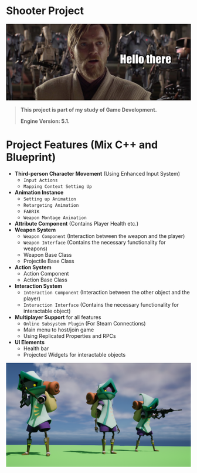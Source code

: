 # Shooter Project

![img_1.png](Images/img_1.png)

> **This project is part of my study of Game Development.**
> 
> **Engine Version: 5.1.**
> 

# Project Features (Mix C++ and Blueprint)
- **Third-person Character Movement** (Using Enhanced Input System)
  - `Input Actions`
  - `Mapping Context Setting Up`
- **Animation Instance**
  - `Setting up Animation`
  - `Retargeting Animation`
  - `FABRIK` 
  - `Weapon Montage Animation`
- **Attribute Component** (Contains Player Health etc.)
- **Weapon System**
  - `Weapon Component` (Interaction between the weapon and the player)
  - `Weapon Interface` (Contains the necessary functionality for weapons)
  - Weapon Base Class
  - Projectile Base Class
- **Action System**
  - Action Component
  - Action Base Class
- **Interaction System**
  - `Interaction Component` (Interaction between the other object and the player)
  - `Interaction Interface` (Contains the necessary functionality for interactable object)
- **Multiplayer Support** for all features 
  - `Online Subsystem Plugin` (For Steam Connections)
  - Main menu to host/join game
  - Using Replicated Properties and RPCs
- **UI Elements**
  - Health bar
  - Projected Widgets for interactable objects

![img.png](Images/Shooter.png)
